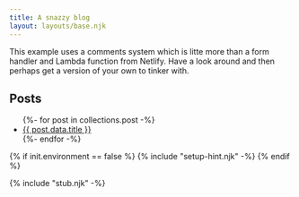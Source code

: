 ```yaml
---
title: A snazzy blog
layout: layouts/base.njk
---
```


This example uses a comments system which is litte more than a form handler and Lambda function from Netlify. Have a look around and then perhaps get a version of your own to tinker with.


## Posts

<ul>
{%- for post in collections.post -%}
  <li><a href="{{ post.url }}">{{ post.data.title }}</a></li>
{%- endfor -%}
</ul>


{% if init.environment == false %}
  {% include "setup-hint.njk" -%}
{% endif %}


{% include "stub.njk" -%}
